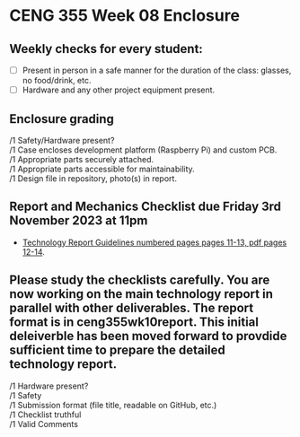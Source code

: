 # CENG 355 Week 08 Enclosure

## Weekly checks for every student:
- [ ] Present in person in a safe manner for the duration of the class: glasses, no food/drink, etc.
- [ ] Hardware and any other project equipment present.

## Enclosure grading
/1 Safety/Hardware present?   
/1 Case encloses development platform (Raspberry Pi) and custom PCB.   
/1 Appropriate parts securely attached.   
/1 Appropriate parts accessible for maintainability.   
/1 Design file in repository, photo(s) in report.

## Report and Mechanics Checklist due Friday 3rd November 2023 at 11pm
- [Technology Report Guidelines numbered pages pages 11-13, pdf pages 12-14](https://www.oacett.org/getmedia/bd3d7225-0236-49f0-a6c5-8589d44ff7cf/2022_TR_Guidelines_-_Updated_Version_-_Sept_2022.pdf.aspx).

Please study the checklists carefully. You are now working on the main technology report in parallel with other deliverables. The report format is in ceng355wk10report. This initial deleiverble has been moved forward to provdide sufficient time to prepare the detailed technology report. 
- 
/1 Hardware present?  
/1 Safety   
/1 Submission format (file title, readable on GitHub, etc.)   
/1 Checklist truthful   
/1 Valid Comments   
